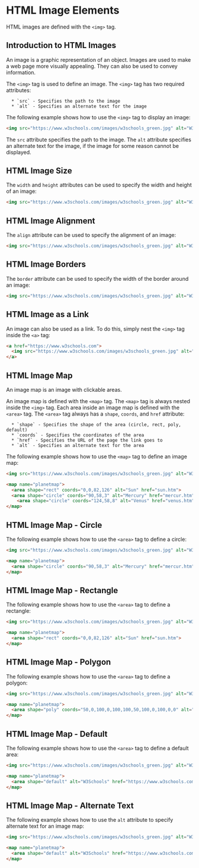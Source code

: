 # HTML Image Elements

HTML images are defined with the `<img>` tag.

## Introduction to HTML Images

An image is a graphic representation of an object. Images are used to make a web page more visually appealing. They can also be used to convey information.

The `<img>` tag is used to define an image. The `<img>` tag has two required attributes:

      * `src` - Specifies the path to the image
      * `alt` - Specifies an alternate text for the image

The following example shows how to use the `<img>` tag to display an image:

```html
<img src="https://www.w3schools.com/images/w3schools_green.jpg" alt="W3Schools.com">
```

The `src` attribute specifies the path to the image. The `alt` attribute specifies an alternate text for the image, if the image for some reason cannot be displayed.

## HTML Image Size

The `width` and `height` attributes can be used to specify the width and height of an image:

```html
<img src="https://www.w3schools.com/images/w3schools_green.jpg" alt="W3Schools.com" width="104" height="142">
```

## HTML Image Alignment

The `align` attribute can be used to specify the alignment of an image:

```html
<img src="https://www.w3schools.com/images/w3schools_green.jpg" alt="W3Schools.com" align="left">
```

## HTML Image Borders

The `border` attribute can be used to specify the width of the border around an image:

```html
<img src="https://www.w3schools.com/images/w3schools_green.jpg" alt="W3Schools.com" border="5">
```

## HTML Image as a Link

An image can also be used as a link. To do this, simply nest the `<img>` tag inside the `<a>` tag:

```html
<a href="https://www.w3schools.com">
  <img src="https://www.w3schools.com/images/w3schools_green.jpg" alt="W3Schools.com">
</a>
```

## HTML Image Map

An image map is an image with clickable areas.

An image map is defined with the `<map>` tag. The `<map>` tag is always nested inside the `<img>` tag. Each area inside an image map is defined with the `<area>` tag. The `<area>` tag always has a `shape`, `coords`, and `href` attribute:

      * `shape` - Specifies the shape of the area (circle, rect, poly, default)
      * `coords` - Specifies the coordinates of the area
      * `href` - Specifies the URL of the page the link goes to
      * `alt` - Specifies an alternate text for the area

The following example shows how to use the `<map>` tag to define an image map:

```html
<img src="https://www.w3schools.com/images/w3schools_green.jpg" alt="W3Schools.com" usemap="#planetmap">

<map name="planetmap">
  <area shape="rect" coords="0,0,82,126" alt="Sun" href="sun.htm">
  <area shape="circle" coords="90,58,3" alt="Mercury" href="mercur.htm">
    <area shape="circle" coords="124,58,8" alt="Venus" href="venus.htm">
</map>

```

## HTML Image Map - Circle

The following example shows how to use the `<area>` tag to define a circle:

```html
<img src="https://www.w3schools.com/images/w3schools_green.jpg" alt="W3Schools.com" usemap="#planetmap">

<map name="planetmap">
  <area shape="circle" coords="90,58,3" alt="Mercury" href="mercur.htm">
</map>

```

## HTML Image Map - Rectangle

The following example shows how to use the `<area>` tag to define a rectangle:

```html
<img src="https://www.w3schools.com/images/w3schools_green.jpg" alt="W3Schools.com" usemap="#planetmap">

<map name="planetmap">
  <area shape="rect" coords="0,0,82,126" alt="Sun" href="sun.htm">
</map>

```

## HTML Image Map - Polygon

The following example shows how to use the `<area>` tag to define a polygon:

```html
<img src="https://www.w3schools.com/images/w3schools_green.jpg" alt="W3Schools.com" usemap="#planetmap">

<map name="planetmap">
  <area shape="poly" coords="50,0,100,0,100,100,50,100,0,100,0,0" alt="Moon" href="moon.htm">
</map>

```

## HTML Image Map - Default

The following example shows how to use the `<area>` tag to define a default area:

```html
<img src="https://www.w3schools.com/images/w3schools_green.jpg" alt="W3Schools.com" usemap="#planetmap">

<map name="planetmap">
  <area shape="default" alt="W3Schools" href="https://www.w3schools.com/">
</map>

```

## HTML Image Map - Alternate Text

The following example shows how to use the `alt` attribute to specify alternate text for an image map:

```html
<img src="https://www.w3schools.com/images/w3schools_green.jpg" alt="W3Schools.com" usemap="#planetmap">

<map name="planetmap">
  <area shape="default" alt="W3Schools" href="https://www.w3schools.com/">
</map>

```
